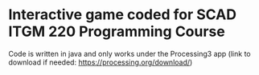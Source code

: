 # Interactive game coded for SCAD ITGM 220 Programming Course
Code is written in java and only works under the Processing3 app
  (link to download if needed: https://processing.org/download/)
  
